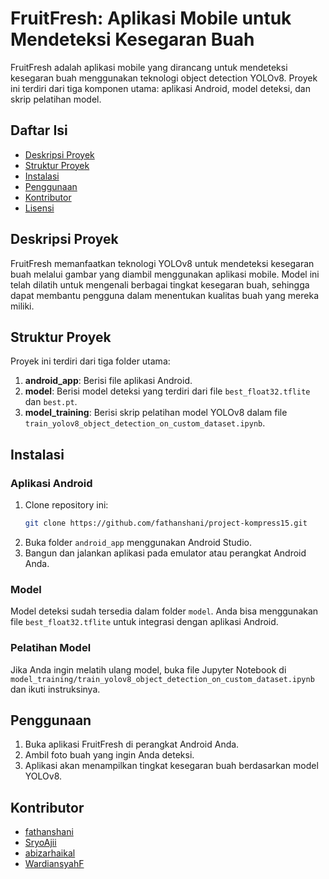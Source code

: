 # FruitFresh: Aplikasi Mobile untuk Mendeteksi Kesegaran Buah

FruitFresh adalah aplikasi mobile yang dirancang untuk mendeteksi kesegaran buah menggunakan teknologi object detection YOLOv8. Proyek ini terdiri dari tiga komponen utama: aplikasi Android, model deteksi, dan skrip pelatihan model.

## Daftar Isi

- [Deskripsi Proyek](#deskripsi-proyek)
- [Struktur Proyek](#struktur-proyek)
- [Instalasi](#instalasi)
- [Penggunaan](#penggunaan)
- [Kontributor](#kontributor)
- [Lisensi](#lisensi)

## Deskripsi Proyek

FruitFresh memanfaatkan teknologi YOLOv8 untuk mendeteksi kesegaran buah melalui gambar yang diambil menggunakan aplikasi mobile. Model ini telah dilatih untuk mengenali berbagai tingkat kesegaran buah, sehingga dapat membantu pengguna dalam menentukan kualitas buah yang mereka miliki.

## Struktur Proyek

Proyek ini terdiri dari tiga folder utama:

1. **android_app**: Berisi file aplikasi Android.
2. **model**: Berisi model deteksi yang terdiri dari file `best_float32.tflite` dan `best.pt`.
3. **model_training**: Berisi skrip pelatihan model YOLOv8 dalam file `train_yolov8_object_detection_on_custom_dataset.ipynb`.

## Instalasi

### Aplikasi Android

1. Clone repository ini:
   ```bash
   git clone https://github.com/fathanshani/project-kompress15.git
   ```
2. Buka folder `android_app` menggunakan Android Studio.
3. Bangun dan jalankan aplikasi pada emulator atau perangkat Android Anda.

### Model

Model deteksi sudah tersedia dalam folder `model`. Anda bisa menggunakan file `best_float32.tflite` untuk integrasi dengan aplikasi Android.

### Pelatihan Model

Jika Anda ingin melatih ulang model, buka file Jupyter Notebook di `model_training/train_yolov8_object_detection_on_custom_dataset.ipynb` dan ikuti instruksinya.

## Penggunaan

1. Buka aplikasi FruitFresh di perangkat Android Anda.
2. Ambil foto buah yang ingin Anda deteksi.
3. Aplikasi akan menampilkan tingkat kesegaran buah berdasarkan model YOLOv8.

## Kontributor

- [fathanshani](https://github.com/fathanshani)
- [SryoAjii](https://github.com/SryoAjii)
- [abizarhaikal](https://github.com/abizarhaikal)
- [WardiansyahF](https://github.com/WardiansyahF)

